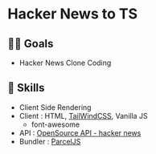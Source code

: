 # Hacker News to TS

## 🐱‍🏍 Goals
 - Hacker News Clone Coding

## 🔨 Skills
 - Client Side Rendering
 - Client : HTML, [TailWindCSS](https://tailwindcss.com/), Vanilla JS
    - font-awesome
 - API : [OpenSource API - hacker news](https://github.com/tastejs/hacker-news-pwas/blob/master/docs/api.md)
 - Bundler : [ParcelJS](https://ko.parceljs.org/)
